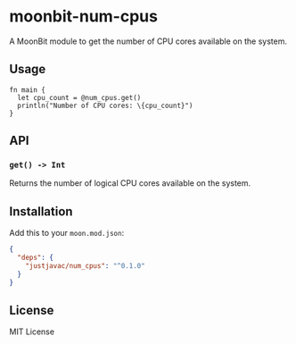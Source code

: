 # moonbit-num-cpus

A MoonBit module to get the number of CPU cores available on the system.

## Usage

```moonbit
fn main {
  let cpu_count = @num_cpus.get()
  println("Number of CPU cores: \{cpu_count}")
}
```

## API

### `get() -> Int`

Returns the number of logical CPU cores available on the system.

## Installation

Add this to your `moon.mod.json`:

```json
{
  "deps": {
    "justjavac/num_cpus": "^0.1.0"
  }
}
```

## License

MIT License
